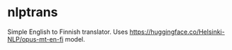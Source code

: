 # nlptrans
Simple English to Finnish translator. Uses https://huggingface.co/Helsinki-NLP/opus-mt-en-fi model.
